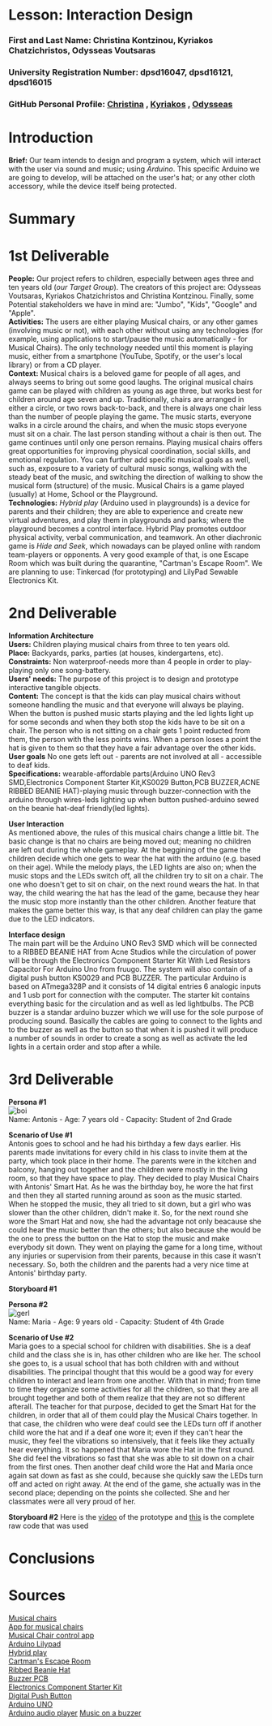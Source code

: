 # Lesson: Interaction Design

### First and Last Name: Christina Kontzinou, Kyriakos Chatzichristos, Odysseas Voutsaras
### University Registration Number: dpsd16047, dpsd16121, dpsd16015
### GitHub Personal Profile: [Christina](https://github.com/dpsd16047) , [Kyriakos](https://github.com/dpsd16121) , [Odysseas](https://github.com/dpsd16015)

# Introduction
**Brief:** Our team intends to design and program a system, which will interact with the user via sound and music; using *Arduino*. This specific Arduino we are going to develop, will be attached on the user's hat; or any other cloth accessory, while the device itself being protected. 

# Summary


# 1st Deliverable  
  
**People:** Our project refers to children, especially between ages three and ten years old (*our Target Group*). The creators of this project are: Odysseas Voutsaras, Kyriakos Chatzichristos and Christina Kontzinou. Finally, some Potential stakeholders we have in mind are: "Jumbo", "Kids", "Google" and "Apple".  
**Activities:** The users are either playing Musical chairs, or any other games (involving music or not), with each other without using any technologies (for example, using applications to start/pause the music automatically - for Musical Chairs). The only technology needed until this moment is playing music, either from a smartphone (YouTube, Spotify, or the user's local library) or from a CD player.  
**Context:** Musical chairs is a beloved game for people of all ages, and always seems to bring out some good laughs. The original musical chairs game can be played with children as young as age three, but works best for children around age seven and up. Traditionally, chairs are arranged in either a circle, or two rows back-to-back, and there is always one chair less than the number of people playing the game. The music starts, everyone walks in a circle around the chairs, and when the music stops everyone must sit on a chair. The last person standing without a chair is then out. The game continues until only one person remains. Playing musical chairs offers great opportunities for improving physical coordination, social skills, and emotional regulation. You can further add specific musical goals as well, such as, exposure to a variety of cultural music songs, walking with the steady beat of the music, and switching the direction of walking to show the musical form (structure) of the music. Musical Chairs is a game played (usually) at Home, School or the Playground.  
**Technologies:** *Hybrid play* (Arduino used in playgrounds) is a device for parents and their children; they are able to experience and create new virtual adventures, and play them in playgrounds and parks; where the playground becomes a control interface. Hybrid Play promotes outdoor physical activity, verbal communication, and teamwork. An other diachronic game is *Hide and Seek*, which nowadays can be played online with random team-players or opponents. A very good example of that, is one Escape Room which was built during the quarantine, "Cartman's Escape Room".
We are planning to use: Tinkercad (for prototyping) and LilyPad Sewable Electronics Kit. 

# 2nd Deliverable  
  
**Information Architecture**  
**Users:** Children playing musical chairs from three to ten years old.  
**Place:** Backyards, parks, parties (at houses, kindergartens, etc).  
**Constraints:** Non waterproof-needs more than 4 people in order to play-playing only one song-battery.  
**Users' needs:** The purpose of this project is to design and prototype interactive tangible objects.  
**Content:** The concept is that the kids can play musical chairs without someone handling the music and that everyone will always be playing. When the button is pushed music starts playing and the led lights light up for some seconds and when they both stop the kids have to be sit on a chair. The person who is not sitting  on a chair gets 1 point reducted from them, the person with the less points wins. When a person loses a point the hat is given to them so that they have a fair advantage over the other kids.  
**User goals** No one gets left out - parents are not involved at all - accessible to deaf kids.  
**Specifications:** wearable-affordable parts(Arduino UNO Rev3 SMD,Electronics Component Starter Kit,KS0029 Button,PCB BUZZER,ACNE RIBBED BEANIE HAT)-playing music through buzzer-connection with the arduino through wires-leds lighting up when button pushed-arduino sewed on the beanie hat-deaf friendly(led lights).  

**User Interaction**  
As mentioned above, the rules of this musical chairs change a little bit. The basic change is that no chairs are being moved out; meaning no children are left out during the whole gameplay. At the beggining of the game the children decide which one gets to wear the hat with the arduino (e.g. based on their age). While the melody plays, the LED lights are also on; when the music stops and the LEDs switch off, all the children try to sit on a chair. The one who doesn't get to sit on chair, on the next round wears the hat. In that way, the child wearing the hat has the lead of the game, because they hear the music stop more instantly than the other children. Another feature that makes the game better this way, is that any deaf children can play the game due to the LED indicators.  

**Interface design**  
The main part will be the Arduino UNO Rev3 SMD which will be connected to a RIBBED BEANIE HAT from Acne Studios while the circulation of power will be through the Electronics Component Starter Kit With Led Resistors Capacitor For Arduino Uno  from fruugo. The system will also contain of a digital push button KS0029 and PCB BUZZER. The particular Arduino is based on ATmega328P and it consists of 14 digital entries 6 analogic inputs and 1 usb port for connection with the computer. The starter kit contains everything basic for the circulation and as well as led lightbulbs. The PCB buzzer is a standar arduino buzzer which we will use for the sole purpose of producing sound. Basically the cables are going to connect to the lights and to the buzzer as well as the button so that when it is pushed it will produce 
a number of sounds in order to create a song as well as activate the led lights in a certain order and stop after a while.  

# 3rd Deliverable  
  
**Persona #1**  
![boi](https://user-images.githubusercontent.com/100679305/172496385-b3ccdefc-fdc6-45b8-b7ab-fc99a63103f3.png)  
Name: Antonis - Age: 7 years old - Capacity: Student of 2nd Grade  
  
**Scenario of Use #1**  
Antonis goes to school and he had his birthday a few days earlier. His parents made invitations for every child in his class to invite them at the party, which took place in their home. The parents were in the kitchen and balcony, hanging out together and the children were mostly in the living room, so that they have space to play. They decided to play Musical Chairs with Antonis' Smart Hat. As he was the birthday boy, he wore the hat first and then they all started running around as soon as the music started. When he stopped the music, they all tried to sit down, but a girl who was slower than the other children, didn't make it. So, for the next round she wore the Smart Hat and now, she had the advantage not only beacause she could hear the music better than the others; but also because she would be the one to press the button on the Hat to stop the music and make everybody sit down. They went on playing the game for a long time, without any injuries or supervision from their parents, because in this case it wasn't necessary. So, both the children and the parents had a very nice time at Antonis' birthday party.  
  
**Storyboard #1**  

  
  
**Persona #2**  
![gerl](https://user-images.githubusercontent.com/100679305/172498228-62c99a46-fce7-424a-a3c4-f5b62acd89d5.png)  
Name: Maria - Age: 9 years old - Capacity: Student of 4th Grade  
  
**Scenario of Use #2**  
Maria goes to a special school for children with disabilities. She is a deaf child and the class she is in, has other children who are like her. The school she goes to, is a usual school that has both children with and without disabilities. The principal thought that this would be a good way for every children to interact and learn from one another. With that in mind; from time to time they organize some activities for all the children, so that they are all brought together and both of them realize that they are not so different afterall. The teacher for that purpose, decided to get the Smart Hat for the children, in order that all of them could play the Musical Chairs together. In that case, the children who were deaf could see the LEDs turn off if another child wore the hat and if a deaf one wore it; even if they can't hear the music, they feel the vibrations so intensively, that it feels like they actually hear everything. It so happened that Maria wore the Hat in the first round. She did feel the vibrations so fast that she was able to sit down on a chair from the first ones. Then another deaf child wore the Hat and Maria once again sat down as fast as she could, because she quickly saw the LEDs turn off and acted on right away. At the end of the game, she actually was in the second place; depending on the points she collected. She and her classmates were all very proud of her.  
  
**Storyboard #2**
Here is the [video](https://user-images.githubusercontent.com/100679305/172933851-3d113d45-85be-4eda-b7f7-c7a5847bf21f.mp4) of the prototype and [this](https://github.com/dpsd16047/Interaction-Design-Project-Assignment/files/8873558/arduino.txt) is the complete raw code that was used


# Conclusions


# Sources
[Musical chairs](https://harmonylodgemusic.com/how-to-play-an-exciting-clever-twist-on-the-classic-musical-chairs-game/)  
[App for musical chairs](https://play.google.com/store/apps/details?id=fi.miniminn.android.musicalchairsplayer&hl=en_US&gl=US)  
[Musical Chair control app](https://apps.apple.com/us/app/musical-chair-game-control/id1199948130)  
[Arduino Lilypad](https://www.sparkfun.com/products/13927)  
[Hybrid play](https://duino4projects.com/hybrid-play-turn-playground-video-game/)  
[Cartman's Escape Room](https://escapetheroom.com/south-park/)  
[Ribbed Beanie Hat](https://www.acnestudios.com/eu/en/ribbed-beanie-hat-black/C40135-900000.html?gclid=CjwKCAjw9-KTBhBcEiwAr19ig9WXwTAplm2i6lKk20IitCIKAuXDCXGSxe3nM6pmanS3-H8YLy5WQBoC-_sQAvD_BwE)  
[Buzzer PCB](https://www.wisdomstores.com/%CE%BA%CE%B1%CE%BB%CF%89%CE%B4%CE%B9%CE%B1-%CE%B1%CE%BD%CE%B1%CE%BB%CF%89%CF%83%CE%B9%CE%BC%CE%B1/%CE%B2%CF%85%CF%83%CE%BC%CE%B1%CF%84%CE%B1-adaptors/buzzers/buzzer-pcb-12vdc-85db-kpi-g2610-2476-yx-yd2310-kep.htm?gclid=CjwKCAjw9-KTBhBcEiwAr19ig0gCJVyP0g6zM3Rk0-ysltwD31gx1fql1JNx6zRrFxvkexuAgR55rBoCeKMQAvD_BwE)  
[Electronics Component Starter Kit](https://www.fruugo.gr/electronics-component-starter-kit-with-led-resistors-capacitor-for-arduino-uno/p-74465868-149474804?language=en&ac=croud&gclid=CjwKCAjw9-KTBhBcEiwAr19ig1-Ck-xyhMK3uhsw-gpvo4KywpxDWbMWCEN6XVsixUUBo6vp-2-AghoCIqUQAvD_BwE)  
[Digital Push Button](https://www.trelokalathi.gr/index.php?route=product/product&product_id=59775&gclid=CjwKCAjw9-KTBhBcEiwAr19ig1dztj4XadeZdEo2cAfGH6k8NQ7AsgFM9mbcz0P37noUlVx0-1cfQRoC18UQAvD_BwE)  
[Arduino UNO](https://eduk8.gr/product/arduino-uno-rev3/?dTribesID=be416045978f1062e07cc3bc5b84ff5d%7Cadtribes%7C9310&utm_source=Google%20Shopping&utm_campaign=Edu%20GShop&utm_medium=cpc&utm_term=9310&gclid=CjwKCAjw9-KTBhBcEiwAr19ig0XrWYNM5UdXqfYKJd97_HUOfFQnxLOgP-jfrfKUHY-Naddt1d11HRoCZF0QAvD_BwE)  
 [Arduino audio player](https://create.arduino.cc/projecthub/muhammed-shameel-k-v/how-to-play-music-with-a-buzzer-and-arduino-b9a25d)
 [Music on a buzzer](https://create.arduino.cc/projecthub/stannano/play-music-on-a-buzzer-19fd77)
